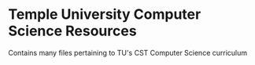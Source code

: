 # Temple University Computer Science Resources
 Contains many files pertaining to TU's CST Computer Science curriculum
